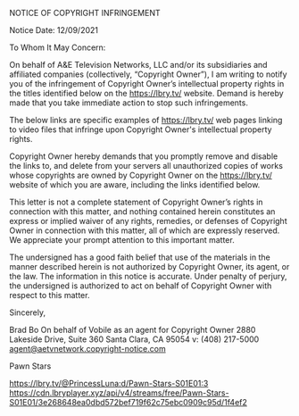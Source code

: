 NOTICE OF COPYRIGHT INFRINGEMENT

Notice Date: 12/09/2021

To Whom It May Concern:

On behalf of A&E Television Networks, LLC and/or its subsidiaries and affiliated companies (collectively, “Copyright Owner”), I am writing to notify you of the infringement of Copyright Owner’s intellectual property rights in the titles identified below on the https://lbry.tv/ website. Demand is hereby made that you take immediate action to stop such infringements.

The below links are specific examples of https://lbry.tv/ web pages linking to video files that infringe upon Copyright Owner's intellectual property rights.

Copyright Owner hereby demands that you promptly remove and disable the links to, and delete from your servers all unauthorized copies of works whose copyrights are owned by Copyright Owner on the https://lbry.tv/ website of which you are aware, including the links identified below.

This letter is not a complete statement of Copyright Owner’s rights in connection with this matter, and nothing contained herein constitutes an express or implied waiver of any rights, remedies, or defenses of Copyright Owner in connection with this matter, all of which are expressly reserved. We appreciate your prompt attention to this important matter.

The undersigned has a good faith belief that use of the materials in the manner described herein is not authorized by Copyright Owner, its agent, or the law. The information in this notice is accurate. Under penalty of perjury, the undersigned is authorized to act on behalf of Copyright Owner with respect to this matter.


Sincerely,

Brad Bo
On behalf of Vobile as an agent for Copyright Owner
2880 Lakeside Drive, Suite 360
Santa Clara, CA 95054
v: (408) 217-5000
agent@aetvnetwork.copyright-notice.com



Pawn Stars


https://lbry.tv/@PrincessLuna:d/Pawn-Stars-S01E01:3
https://cdn.lbryplayer.xyz/api/v4/streams/free/Pawn-Stars-S01E01/3e268648ea0dbd572bef719f62c75ebc0909c95d/1f4ef2
